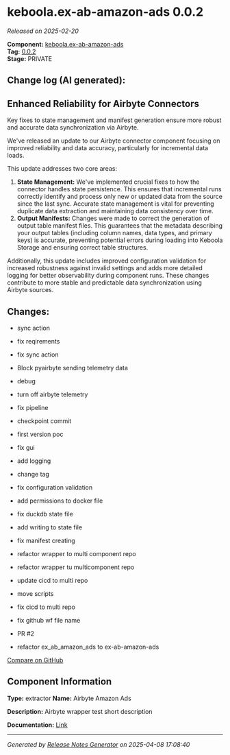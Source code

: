 #  keboola.ex-ab-amazon-ads 0.0.2

_Released on 2025-02-20_

**Component:** [keboola.ex-ab-amazon-ads](https://github.com/keboola/component-airbyte-wrapper)  
**Tag:** [0.0.2](https://github.com/keboola/component-airbyte-wrapper/releases/tag/0.0.2)  
**Stage:** PRIVATE


## Change log (AI generated):
## Enhanced Reliability for Airbyte Connectors
Key fixes to state management and manifest generation ensure more robust and accurate data synchronization via Airbyte.

We've released an update to our Airbyte connector component focusing on improved reliability and data accuracy, particularly for incremental data loads.

This update addresses two core areas:
1.  **State Management:** We've implemented crucial fixes to how the connector handles state persistence. This ensures that incremental runs correctly identify and process only new or updated data from the source since the last sync. Accurate state management is vital for preventing duplicate data extraction and maintaining data consistency over time.
2.  **Output Manifests:** Changes were made to correct the generation of output table manifest files. This guarantees that the metadata describing your output tables (including column names, data types, and primary keys) is accurate, preventing potential errors during loading into Keboola Storage and ensuring correct table structures.

Additionally, this update includes improved configuration validation for increased robustness against invalid settings and adds more detailed logging for better observability during component runs. These changes contribute to more stable and predictable data synchronization using Airbyte sources.



## Changes:



- sync action 




- fix reqirements 




- fix sync action 




- Block  pyairbyte sending telemetry data 




- debug 




- turn off airbyte telemetry 






- fix pipeline 




- checkpoint commit 




- first version poc 




- fix gui 




- add logging 




- change tag 






- fix configuration validation 




- add permissions to docker file 




- fix duckdb state file 




- add writing to state file 




- fix manifest creating 




- refactor wrapper to multi component repo 




- refactor wrapper tu multicomponent repo 




- update cicd to multi repo 




- move scripts 




- fix cicd to multi repo 




- fix github wf file name 




- PR #2 




- refactor ex_ab_amazon_ads to ex-ab-amazon-ads 



[Compare on GitHub](https://github.com/keboola/component-airbyte-wrapper/compare/0.0.1...0.0.2)



## Component Information
**Type:** extractor
**Name:** Airbyte Amazon Ads

**Description:** Airbyte wrapper test short description


**Documentation:** [Link](https://github.com/keboola/component-airbyte-wrapper-test/blob/master/README.md)



---
_Generated by [Release Notes Generator](https://github.com/keboola/release-notes-generator)
on 2025-04-08 17:08:40_